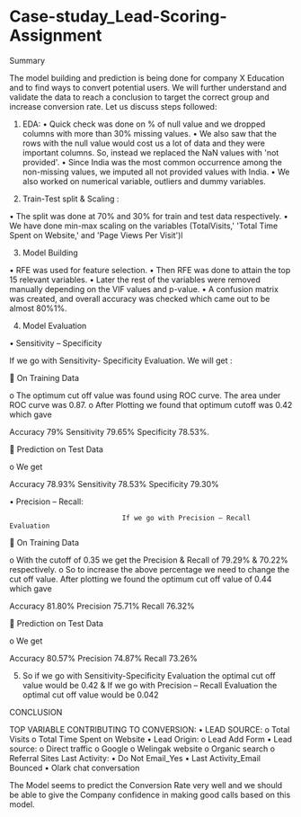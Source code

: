 # Case-studay_Lead-Scoring-Assignment

Summary

The model building and prediction is being done for company X Education and to find ways to convert potential users. We will further understand and validate the data to reach a conclusion to target the correct group and increase conversion rate. Let us discuss steps followed:

1.	EDA:
•	Quick check was done on % of null value and we dropped columns with more than 30% missing values.
•	We also saw that the rows with the null value would cost us a lot of data and they were important columns. So, instead we replaced the NaN values with 'not provided'. 
•	Since India was the most common occurrence among the non-missing values, we imputed all not provided values with India.
•	We also worked on numerical variable, outliers and dummy variables.


2.	Train-Test split & Scaling : 

•	The split was done at 70% and 30% for train and test data respectively. 
•	We have done min-max scaling on the variables (TotalVisits,' 'Total Time Spent on Website,' and 'Page Views Per Visit')l

3.	Model Building 

•	RFE was used for feature selection.
•	Then RFE was done to attain the top 15 relevant variables. 
•	Later the rest of the variables were removed manually depending on the VIF values and p-value.
•	A confusion matrix was created, and overall accuracy was checked which came out to be almost 80%1%.

4.	Model Evaluation

•	Sensitivity – Specificity

If we go with Sensitivity- Specificity Evaluation. We will get :

	On Training Data

o	The optimum cut off value was found using ROC curve. The area under ROC curve was 0.87.
o	After Plotting we found that optimum cutoff was 0.42 which gave 

Accuracy 79%
        Sensitivity 79.65%
        Specificity 78.53%. 

	Prediction on Test Data

o	We get 

Accuracy 78.93%
Sensitivity 78.53%
Specificity 79.30%


•	Precision – Recall: 
                                     
                                If we go with Precision – Recall Evaluation 

	On Training Data

o	With the cutoff of 0.35 we get the Precision & Recall of 79.29% & 70.22% respectively.
o	So to increase the above percentage we need to change the cut off value. After plotting we found the optimum cut off value of 0.44 which gave 

Accuracy 81.80%
Precision 75.71%
Recall 76.32%

	Prediction on Test Data

o	We get 

Accuracy 80.57%
Precision 74.87%
Recall 73.26%

5.	So if we go with Sensitivity-Specificity Evaluation the optimal cut off value would be 0.42
&
If we go with Precision – Recall Evaluation the optimal cut off value would be 0.042


CONCLUSION

TOP VARIABLE CONTRIBUTING TO CONVERSION:
•	LEAD SOURCE:
o	Total Visits
o	Total Time Spent on Website
•	Lead Origin: 
o	Lead Add Form
•	Lead source: 
o	Direct traffic 
o	Google 
o	Welingak website
o	Organic search 
o	Referral Sites
Last Activity:
•	Do Not Email_Yes
•	Last Activity_Email Bounced
•	 Olark chat conversation


The Model seems to predict the Conversion Rate very well and we should be able to give the Company confidence in making good calls based on this model.
